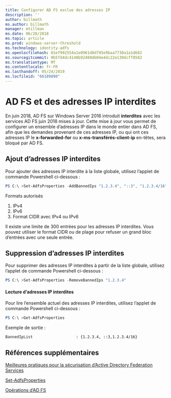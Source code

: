 ```yaml
---
title: Configurer AD FS exclue des adresses IP
description: ''
author: billmath
ms.author: billmath
manager: mtillman
ms.date: 06/28/2018
ms.topic: article
ms.prod: windows-server-threshold
ms.technology: identity-adfs
ms.openlocfilehash: 01ef992554a1e0961d8d795e9baa7730a1a1d682
ms.sourcegitcommit: 0b5fd4dc4148b92480db04e4dc22e139dcff8582
ms.translationtype: MT
ms.contentlocale: fr-FR
ms.lasthandoff: 05/24/2019
ms.locfileid: "66189890"
---
```

# <a name="ad-fs-and-banned-ip-addresses"></a>AD FS et des adresses IP interdites


En juin 2018, AD FS sur Windows Server 2016 introduit **interdites** avec les services AD FS juin 2018 mises à jour.  Cette mise à jour vous permet de configurer un ensemble d’adresses IP dans le monde entier dans AD FS, afin que les demandes provenant de ces adresses IP, ou qui ont ces adresses IP le **x-forwarded-for** ou **x-ms-transférés-client-ip** en-têtes, sera bloqué par AD FS.

## <a name="adding-banned-ips"></a>Ajout d’adresses IP interdites
Pour ajouter des adresses IP interdite à la liste globale, utilisez l’applet de commande Powershell ci-dessous :

``` powershell
PS C:\ >Set-AdfsProperties -AddBannedIps "1.2.3.4", "::3", "1.2.3.4/16"
```

Formats autorisés

1.  IPv4
2.  IPv6
3.  Format CIDR avec IPv4 ou IPv6

Il existe une limite de 300 entrées pour les adresses IP interdites. Vous pouvez utiliser le format CIDR ou de plage pour refuser un grand bloc d’entrées avec une seule entrée.

## <a name="removing-banned-ips"></a>Suppression d’adresses IP interdites
Pour supprimer des adresses IP interdites à partir de la liste globale, utilisez l’applet de commande Powershell ci-dessous :

``` powershell
PS C:\ >Set-AdfsProperties -RemoveBannedIps "1.2.3.4"
```

#### <a name="read-banned-ips"></a>Lecture d’adresses IP interdites
Pour lire l’ensemble actuel des adresses IP interdites, utilisez l’applet de commande Powershell ci-dessous :

``` powershell
PS C:\ >Get-AdfsProperties 
```

Exemple de sortie :

```
BannedIpList                   : {1.2.3.4, ::3,1.2.3.4/16}
```



## <a name="additional-references"></a>Références supplémentaires  
[Meilleures pratiques pour la sécurisation d’Active Directory Federation Services](../../ad-fs/deployment/best-practices-securing-ad-fs.md)

[Set-AdfsProperties](https://technet.microsoft.com/itpro/powershell/windows/adfs/set-adfsproperties)

[Opérations d’AD FS](../../ad-fs/AD-FS-2016-Operations.md)

